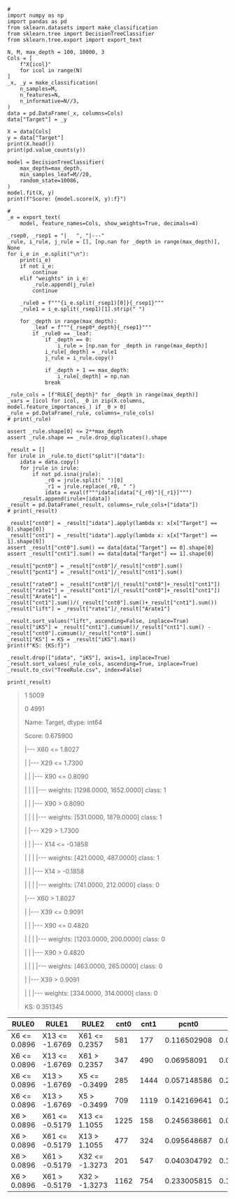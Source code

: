 ```shell
#
import numpy as np
import pandas as pd
from sklearn.datasets import make_classification
from sklearn.tree import DecisionTreeClassifier
from sklearn.tree.export import export_text

N, M, max_depth = 100, 10000, 3
Cols = [
    f"X{icol}"
    for icol in range(N)
]
_x, _y = make_classification(
    n_samples=M, 
    n_features=N, 
    n_informative=N//3,
)
data = pd.DataFrame(_x, columns=Cols)
data["Target"] = _y

X = data[Cols]
y = data["Target"]
print(X.head())
print(pd.value_counts(y))

model = DecisionTreeClassifier(
    max_depth=max_depth,
    min_samples_leaf=M//20,
    random_state=10086,
)
model.fit(X, y)
print(f"Score: {model.score(X, y):f}")

# 
_e = export_text(
    model, feature_names=Cols, show_weights=True, decimals=4)

_rsep0, _rsep1 = "|   ", "|---"
_rule, i_rule, j_rule = [], [np.nan for _depth in range(max_depth)], None
for i_e in _e.split("\n"):
    print(i_e)
    if not i_e:
        continue
    elif "weights" in i_e:
        _rule.append(j_rule)
        continue

    _rule0 = f"""{i_e.split(_rsep1)[0]}{_rsep1}"""
    _rule1 = i_e.split(_rsep1)[1].strip(" ")

    for _depth in range(max_depth):
        _leaf = f"""{_rsep0*_depth}{_rsep1}"""
        if _rule0 == _leaf:
            if _depth == 0:
                i_rule = [np.nan for _depth in range(max_depth)]
            i_rule[_depth] = _rule1
            j_rule = i_rule.copy()

            if _depth + 1 == max_depth:
                i_rule[_depth] = np.nan
            break

_rule_cols = [f"RULE{_depth}" for _depth in range(max_depth)]
_vars = [icol for icol, _0 in zip(X.columns, model.feature_importances_) if _0 > 0]
_rule = pd.DataFrame(_rule, columns=_rule_cols)
# print(_rule)

assert _rule.shape[0] <= 2**max_depth
assert _rule.shape == _rule.drop_duplicates().shape

_result = []
for irule in _rule.to_dict("split")["data"]:
    idata = data.copy()
    for jrule in irule:
        if not pd.isna(jrule):
            _r0 = jrule.split(" ")[0]
            _r1 = jrule.replace(_r0, " ")
            idata = eval(f"""idata[idata["{_r0}"]{_r1}]""")
    _result.append(irule+[idata])
_result = pd.DataFrame(_result, columns=_rule_cols+["idata"])
# print(_result)

_result["cnt0"] = _result["idata"].apply(lambda x: x[x["Target"] == 0].shape[0])
_result["cnt1"] = _result["idata"].apply(lambda x: x[x["Target"] == 1].shape[0])
assert _result["cnt0"].sum() == data[data["Target"] == 0].shape[0]
assert _result["cnt1"].sum() == data[data["Target"] == 1].shape[0]

_result["pcnt0"] = _result["cnt0"]/_result["cnt0"].sum()
_result["pcnt1"] = _result["cnt1"]/_result["cnt1"].sum()

_result["rate0"] = _result["cnt0"]/(_result["cnt0"]+_result["cnt1"])
_result["rate1"] = _result["cnt1"]/(_result["cnt0"]+_result["cnt1"])
_result["Arate1"] = _result["cnt1"].sum()/(_result["cnt0"].sum()+_result["cnt1"].sum())
_result["lift"] = _result["rate1"]/_result["Arate1"]

_result.sort_values("lift", ascending=False, inplace=True)
_result["iKS"] = _result["cnt1"].cumsum()/_result["cnt1"].sum() - _result["cnt0"].cumsum()/_result["cnt0"].sum()
_result["KS"] = KS = _result["iKS"].max()
print(f"KS: {KS:f}")

_result.drop(["idata", "iKS"], axis=1, inplace=True)
_result.sort_values(_rule_cols, ascending=True, inplace=True)
_result.to_csv("TreeRule.csv", index=False)

print(_result)

```
> 1    5009
> 
> 0    4991
> 
> Name: Target, dtype: int64
> 
> Score: 0.675900
> 
> |--- X60 <= 1.8027
> 
> |   |--- X29 <= 1.7300
> 
> |   |   |--- X90 <= 0.8090
> 
> |   |   |   |--- weights: [1298.0000, 1652.0000] class: 1
> 
> |   |   |--- X90 >  0.8090
> 
> |   |   |   |--- weights: [531.0000, 1879.0000] class: 1
> 
> |   |--- X29 >  1.7300
> 
> |   |   |--- X14 <= -0.1858
> 
> |   |   |   |--- weights: [421.0000, 487.0000] class: 1
> 
> |   |   |--- X14 >  -0.1858
> 
> |   |   |   |--- weights: [741.0000, 212.0000] class: 0
> 
> |--- X60 >  1.8027
> 
> |   |--- X39 <= 0.9091
> 
> |   |   |--- X90 <= 0.4820
> 
> |   |   |   |--- weights: [1203.0000, 200.0000] class: 0
> 
> |   |   |--- X90 >  0.4820
> 
> |   |   |   |--- weights: [463.0000, 265.0000] class: 0
> 
> |   |--- X39 >  0.9091
> 
> |   |   |--- weights: [334.0000, 314.0000] class: 0
> 
> KS: 0.351345
> 

| RULE0        | RULE1          | RULE2          | cnt0 | cnt1 | pcnt0       | pcnt1       | rate0       | rate1       | Arate1 | lift        | KS          |
| ------------ | -------------- | -------------- | ---- | ---- | ----------- | ----------- | ----------- | ----------- | ------ | ----------- | ----------- |
| X6 <= 0.0896 | X13 <= -1.6769 | X61 <= 0.2357  | 581  | 177  | 0.116502908 | 0.035308199 | 0.766490765 | 0.233509235 | 0.5013 | 0.46580737  | 0.408928924 |
| X6 <= 0.0896 | X13 <= -1.6769 | X61 > 0.2357   | 347  | 490  | 0.06958091  | 0.097745861 | 0.414575866 | 0.585424134 | 0.5013 | 1.167811957 | 0.408928924 |
| X6 <= 0.0896 | X13 > -1.6769  | X5 <= -0.3499  | 285  | 1444 | 0.057148586 | 0.288051067 | 0.164835165 | 0.835164835 | 0.5013 | 1.665998075 | 0.408928924 |
| X6 <= 0.0896 | X13 > -1.6769  | X5 > -0.3499   | 709  | 1119 | 0.142169641 | 0.223219629 | 0.38785558  | 0.61214442  | 0.5013 | 1.221113944 | 0.408928924 |
| X6 > 0.0896  | X61 <= -0.5179 | X13 <= 1.1055  | 1225 | 158  | 0.245638661 | 0.031518053 | 0.885755604 | 0.114244396 | 0.5013 | 0.227896262 | 0.408928924 |
| X6 > 0.0896  | X61 <= -0.5179 | X13 > 1.1055   | 477  | 324  | 0.095648687 | 0.064631957 | 0.595505618 | 0.404494382 | 0.5013 | 0.806890848 | 0.408928924 |
| X6 > 0.0896  | X61 > -0.5179  | X32 <= -1.3273 | 201  | 547  | 0.040304792 | 0.109116298 | 0.268716578 | 0.731283422 | 0.5013 | 1.458774032 | 0.408928924 |
| X6 > 0.0896  | X61 > -0.5179  | X32 > -1.3273  | 1162 | 754  | 0.233005815 | 0.150408937 | 0.606471816 | 0.393528184 | 0.5013 | 0.785015328 | 0.408928924 |


